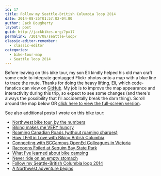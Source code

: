 ```yaml
---
id: 17
title: Follow my Seattle-British Columbia loop 2014
date: 2014-08-25T01:57:02-04:00
author: Jack Dougherty
layout: post
guid: http://jackbikes.org/?p=17
permalink: /2014/08/seattle-loop/
classic-editor-remember:
  - classic-editor
categories:
  - bike-tour-map
  - Seattle loop 2014
---
```

Before leaving on this bike tour, my son Eli kindly helped his old man craft some code to integrate geotagged Flickr photos onto a map with a blue line to trace the route. Thanks for doing the heavy lifting, Eli, which code-fanatics can view on <a href="https://github.com/jackdougherty/Leaflet.Flickr" target="_blank" rel="noopener noreferrer">GitHub</a>. My job is to improve the map appearance and interactivity during this trip, so expect to see some changes (and there's always the possibility that I'll accidentally break the darn thing). Scroll around the map below OR <a href="https://jackdougherty.github.io/bikemapcode/#8/48.290/-122.64" target="_blank" rel="noopener noreferrer">click here to view the full-screen version</a>.

<!-- iframe plugin v.4.4 wordpress.org/plugins/iframe/ -->

See also additional posts I wrote on this bike tour:

<ul class="lcp_catlist" id="lcp_instance_0">
  <li >
    <a href="http://jackbikes.org/2014/09/northwest-numbers/" title="Northwest bike tour, by the numbers">Northwest bike tour, by the numbers</a>
  </li>
  <li >
    <a href="http://jackbikes.org/2014/08/biking-makes-me-very-hungry/" title="Biking makes me VERY hungry">Biking makes me VERY hungry</a>
  </li>
  <li >
    <a href="http://jackbikes.org/2014/08/roaming-canadian-roads/" title="Roaming Canadian Roads (without roaming charges)">Roaming Canadian Roads (without roaming charges)</a>
  </li>
  <li >
    <a href="http://jackbikes.org/2014/08/how-i-fell-in-love-with-biking-british-columbia/" title="How I Fell in Love with Biking British Columbia">How I Fell in Love with Biking British Columbia</a>
  </li>
  <li >
    <a href="http://jackbikes.org/2014/08/bccampus/" title="Connecting with BCCampus OpenEd Colleagues in Victoria">Connecting with BCCampus OpenEd Colleagues in Victoria</a>
  </li>
  <li >
    <a href="http://jackbikes.org/2014/08/raccoons-foiled-at-sequim-bay-state-park/" title="Raccoons Foiled at Sequim Bay State Park">Raccoons Foiled at Sequim Bay State Park</a>
  </li>
  <li >
    <a href="http://jackbikes.org/2014/08/what-ive-learned-about-bike-camping/" title="What I've learned about bike camping">What I've learned about bike camping</a>
  </li>
  <li >
    <a href="http://jackbikes.org/2014/08/never-ride-on-an-empty-stomach/" title="Never ride on an empty stomach">Never ride on an empty stomach</a>
  </li>
  <li class="current">
    <a href="http://jackbikes.org/2014/08/seattle-loop/" title="Follow my Seattle-British Columbia loop 2014">Follow my Seattle-British Columbia loop 2014</a>
  </li>
  <li >
    <a href="http://jackbikes.org/2014/08/a-northwest-adventure-begins/" title="A Northwest adventure begins">A Northwest adventure begins</a>
  </li>
</ul>